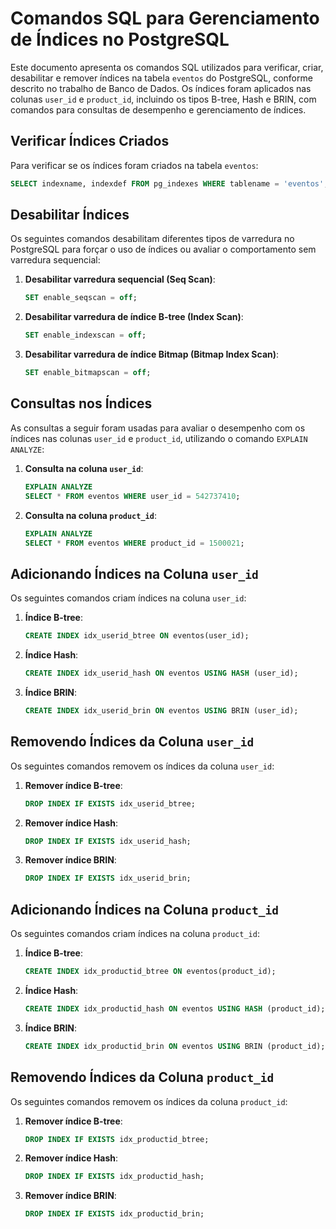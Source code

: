 # Comandos SQL para Gerenciamento de Índices no PostgreSQL

Este documento apresenta os comandos SQL utilizados para verificar, criar, desabilitar e remover índices na tabela `eventos` do PostgreSQL, conforme descrito no trabalho de Banco de Dados. Os índices foram aplicados nas colunas `user_id` e `product_id`, incluindo os tipos B-tree, Hash e BRIN, com comandos para consultas de desempenho e gerenciamento de índices.

## Verificar Índices Criados

Para verificar se os índices foram criados na tabela `eventos`:

```sql
SELECT indexname, indexdef FROM pg_indexes WHERE tablename = 'eventos';
```

## Desabilitar Índices

Os seguintes comandos desabilitam diferentes tipos de varredura no PostgreSQL para forçar o uso de índices ou avaliar o comportamento sem varredura sequencial:

1. **Desabilitar varredura sequencial (Seq Scan)**:
   ```sql
   SET enable_seqscan = off;
   ```

2. **Desabilitar varredura de índice B-tree (Index Scan)**:
   ```sql
   SET enable_indexscan = off;
   ```

3. **Desabilitar varredura de índice Bitmap (Bitmap Index Scan)**:
   ```sql
   SET enable_bitmapscan = off;
   ```

## Consultas nos Índices

As consultas a seguir foram usadas para avaliar o desempenho com os índices nas colunas `user_id` e `product_id`, utilizando o comando `EXPLAIN ANALYZE`:

1. **Consulta na coluna `user_id`**:
   ```sql
   EXPLAIN ANALYZE
   SELECT * FROM eventos WHERE user_id = 542737410;
   ```

2. **Consulta na coluna `product_id`**:
   ```sql
   EXPLAIN ANALYZE
   SELECT * FROM eventos WHERE product_id = 1500021;
   ```

## Adicionando Índices na Coluna `user_id`

Os seguintes comandos criam índices na coluna `user_id`:

1. **Índice B-tree**:
   ```sql
   CREATE INDEX idx_userid_btree ON eventos(user_id);
   ```

2. **Índice Hash**:
   ```sql
   CREATE INDEX idx_userid_hash ON eventos USING HASH (user_id);
   ```

3. **Índice BRIN**:
   ```sql
   CREATE INDEX idx_userid_brin ON eventos USING BRIN (user_id);
   ```

## Removendo Índices da Coluna `user_id`

Os seguintes comandos removem os índices da coluna `user_id`:

1. **Remover índice B-tree**:
   ```sql
   DROP INDEX IF EXISTS idx_userid_btree;
   ```

2. **Remover índice Hash**:
   ```sql
   DROP INDEX IF EXISTS idx_userid_hash;
   ```

3. **Remover índice BRIN**:
   ```sql
   DROP INDEX IF EXISTS idx_userid_brin;
   ```

## Adicionando Índices na Coluna `product_id`

Os seguintes comandos criam índices na coluna `product_id`:

1. **Índice B-tree**:
   ```sql
   CREATE INDEX idx_productid_btree ON eventos(product_id);
   ```

2. **Índice Hash**:
   ```sql
   CREATE INDEX idx_productid_hash ON eventos USING HASH (product_id);
   ```

3. **Índice BRIN**:
   ```sql
   CREATE INDEX idx_productid_brin ON eventos USING BRIN (product_id);
   ```

## Removendo Índices da Coluna `product_id`

Os seguintes comandos removem os índices da coluna `product_id`:

1. **Remover índice B-tree**:
   ```sql
   DROP INDEX IF EXISTS idx_productid_btree;
   ```

2. **Remover índice Hash**:
   ```sql
   DROP INDEX IF EXISTS idx_productid_hash;
   ```

3. **Remover índice BRIN**:
   ```sql
   DROP INDEX IF EXISTS idx_productid_brin;
   ```